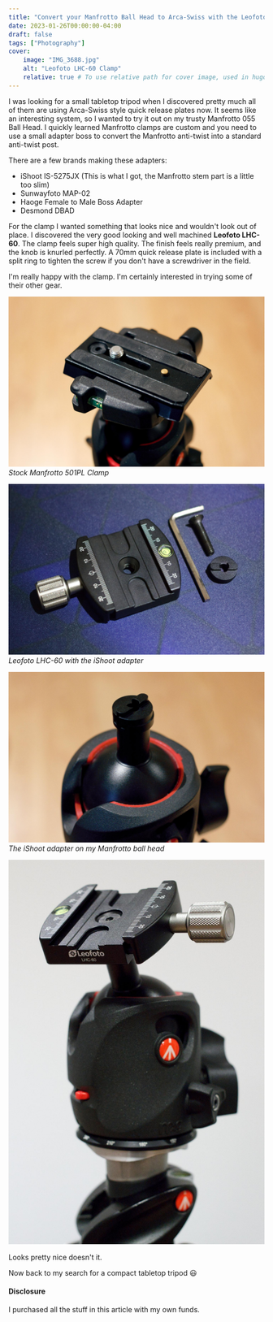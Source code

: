 ```yaml
---
title: "Convert your Manfrotto Ball Head to Arca-Swiss with the Leofoto LHC-60"
date: 2023-01-26T00:00:00-04:00
draft: false
tags: ["Photography"]
cover:
    image: "IMG_3688.jpg"
    alt: "Leofoto LHC-60 Clamp"
    relative: true # To use relative path for cover image, used in hugo Page-bundles
---
```


I was looking for a small tabletop tripod when I discovered pretty much all of them are using Arca-Swiss style quick release plates now. It seems like an interesting system, so I wanted to try it out on my trusty Manfrotto 055  Ball Head. I quickly learned Manfrotto clamps are custom and you need to use a small adapter boss to convert the Manfrotto anti-twist into a standard anti-twist post.

There are a few brands making these adapters:
- iShoot IS-5275JX (This is what I got, the Manfrotto stem part is a little too slim)
- Sunwayfoto  MAP-02
- Haoge Female to Male Boss Adapter
- Desmond DBAD

For the clamp I wanted something that looks nice and wouldn't look out of place. I discovered the very good looking and well machined **Leofoto LHC-60**. The clamp feels super high quality. The finish feels really premium, and the knob is knurled perfectly. A 70mm quick release plate is included with a split ring to tighten the screw if you don't have a screwdriver in the field. 

I'm really happy with the clamp. I'm certainly interested in trying some of their other gear.

![Stock Manfrotto 501PL Clamp](IMG_3645.jpg)
*Stock Manfrotto 501PL Clamp*

![Leofoto LHC-60 with the iShoot adapter](IMG_3653.jpg)
*Leofoto LHC-60 with the iShoot adapter*

![The iShoot adapter on my Manfrotto ball head](IMG_3661.jpg)
*The iShoot adapter on my Manfrotto ball head*

![Leofoto LHC-60 Quick Release Plate Installed](IMG_3684.jpg)

Looks pretty nice doesn't it.

Now back to my search for a compact tabletop tripod 😃

#### Disclosure

I purchased all the stuff in this article with my own funds.
